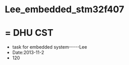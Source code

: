 #   Lee_embedded_stm32f407
=
          DHU  CST
=
* task for embedded system-----Lee
* Date:2013-11-2
* 120
